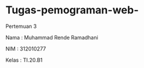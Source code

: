 # Tugas-pemograman-web-
Pertemuan 3

Nama  : Muhammad Rende Ramadhani

NIM   : 312010277

Kelas : TI.20.B1
